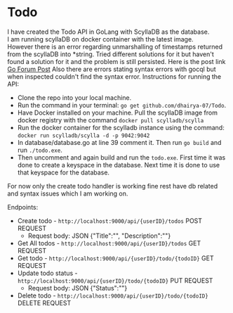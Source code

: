 # Todo
I have created the Todo API in GoLang with ScyllaDB as the database.<br>
I am running scyllaDB on docker container with the latest image.<br>
However there is an error regarding unmarshalling of timestamps returned from the scyllaDB into *string. Tried different solutions for it but haven't found a solution for it and the problem is still persisted. Here is the post link [Go Forum Post](https://forum.golangbridge.org/u/dhairya_srv/activity) Also there are errors stating syntax errors with gocql but when inspected couldn't find the syntax error. 
Instructions for running the API:<br>
 - Clone the repo into your local machine.
 - Run the command in your terminal: ```go get github.com/dhairya-07/Todo```.
 - Have Docker installed on your machine. Pull the scyllaDB image from docker registry with the command ```docker pull scylladb/scylla```<br>
 - Run the docker container for the scylladb instance using the command: ```docker run scylladb/scylla -d -p 9042:9042```<br>
 - In database/database.go at line 39 comment it. Then run ```go build``` and run ```./todo.exe```.
 - Then uncomment and again build and run the ```todo.exe```. First time it was done to create a keyspace in the database. Next time it is done to use that keyspace for the database.<br>
 
For now only the create todo handler is working fine rest have db related and syntax issues which I am working on.

Endpoints:
 - Create todo - ```http://localhost:9000/api/{userID}/todos``` POST REQUEST
   - Request body: JSON {"Title":"", "Description":""}<br>
 - Get All todos - ```http://localhost:9000/api/{userID}/todos``` GET REQUEST <br>
 - Get todo - ```http://localhost:9000/api/{userID}/todo/{todoID}``` GET REQUEST <br>
 - Update todo status - ```http://localhost:9000/api/{userID}/todo/{todoID}``` PUT REQUEST <br>
   - Request body: JSON {"Status":""}
 - Delete todo - ```http://localhost:9000/api/{userID}/todo/{todoID}``` DELETE REQUEST 
